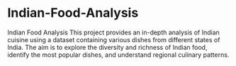 # Indian-Food-Analysis
Indian Food Analysis This project provides an in-depth analysis of Indian cuisine using a dataset containing various dishes from different states of India. The aim is to explore the diversity and richness of Indian food, identify the most popular dishes, and understand regional culinary patterns.
